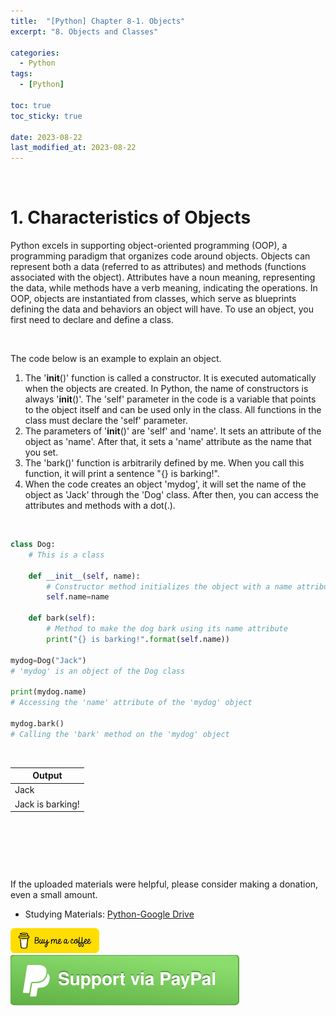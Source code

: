 ```yaml
---
title:  "[Python] Chapter 8-1. Objects"
excerpt: "8. Objects and Classes"

categories:
  - Python
tags:
  - [Python]

toc: true
toc_sticky: true
 
date: 2023-08-22
last_modified_at: 2023-08-22
---
```


&nbsp;

# 1. Characteristics of Objects
Python excels in supporting object-oriented programming (OOP), a programming paradigm that organizes code around objects. Objects can represent both a data (referred to as attributes) and methods (functions associated with the object). Attributes have a noun meaning, representing the data, while methods have a verb meaning, indicating the operations. In OOP, objects are instantiated from classes, which serve as blueprints defining the data and behaviors an object will have. To use an object, you first need to declare and define a class.

&nbsp;

The code below is an example to explain an object.
1) The '__init__()' function is called a constructor. It is executed automatically when the objects are created. In Python, the name of constructors is always '__init__()'. The 'self' parameter in the code is a variable that points to the object itself and can be used only in the class. All functions in the class must declare the 'self' parameter.
2) The parameters of '__init__()' are 'self' and 'name'. It sets an attribute of the object as 'name'. After that, it sets a 'name' attribute as the name that you set.
3) The 'bark()' function is arbitrarily defined by me. When you call this function, it will print a sentence "{} is barking!".
4) When the code creates an object 'mydog', it will set the name of the object as 'Jack' through the 'Dog' class. After then, you can access the attributes and methods with a dot(.).

&nbsp;

```python
class Dog:
    # This is a class
    
    def __init__(self, name):
        # Constructor method initializes the object with a name attribute
        self.name=name
    
    def bark(self):
        # Method to make the dog bark using its name attribute
        print("{} is barking!".format(self.name))
    
mydog=Dog("Jack")
# 'mydog' is an object of the Dog class

print(mydog.name)
# Accessing the 'name' attribute of the 'mydog' object

mydog.bark()
# Calling the 'bark' method on the 'mydog' object
```

&nbsp;

| Output |
|---|
| Jack |
| Jack is barking! |

&nbsp;

&nbsp;

&nbsp;

If the uploaded materials were helpful, please consider making a donation, even a small amount.
- Studying Materials: ​[Python-Google Drive](https://drive.google.com/drive/u/3/folders/1btmxn1mWaPy8ZYZvRu2HWbiV2UKsDwLP)

[!["Buy Me A Coffee"](https://raw.githubusercontent.com/Shine-Loi/Shine-Loi.github.io/master/assets/images/Buymeacoffee.png)](https://www.buymeacoffee.com/shine_loi_lee)
[![Support via PayPal](https://raw.githubusercontent.com/Shine-Loi/Shine-Loi.github.io/41d049ca49169c961adde8f77b7d0f6981851ea3/assets/images/Paypal.svg)](https://paypal.me/goldbin0514?country.x=KR&locale.x=ko_KR)
